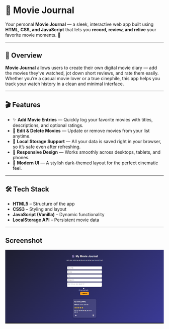 # 🎥 Movie Journal

Your personal **Movie Journal** — a sleek, interactive web app built using **HTML, CSS, and JavaScript** that lets you **record, review, and relive** your favorite movie moments. 🍿  

---

## 🌟 Overview

**Movie Journal** allows users to create their own digital movie diary — add the movies they’ve watched, jot down short reviews, and rate them easily.  
Whether you’re a casual movie lover or a true cinephile, this app helps you track your watch history in a clean and minimal interface.

---

## 🎬 Features

- ✨ **Add Movie Entries** — Quickly log your favorite movies with titles, descriptions, and optional ratings.  
- 📝 **Edit & Delete Movies** — Update or remove movies from your list anytime.  
- 💾 **Local Storage Support** — All your data is saved right in your browser, so it’s safe even after refreshing.  
- 🎨 **Responsive Design** — Works smoothly across desktops, tablets, and phones.  
- 🌈 **Modern UI** — A stylish dark-themed layout for the perfect cinematic feel.

---

## 🛠️ Tech Stack

- **HTML5** – Structure of the app  
- **CSS3** – Styling and layout  
- **JavaScript (Vanilla)** – Dynamic functionality  
- **LocalStorage API** – Persistent movie data

---

## Screenshot
![Screenshot](images/Screenshot.png)


